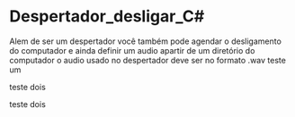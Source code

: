 # Despertador_desligar_C#
Alem de ser um despertador você também pode agendar o desligamento do computador e ainda definir um audio apartir de um diretório do computador
o audio usado no despertador deve ser no formato .wav
teste um

teste dois

teste dois

